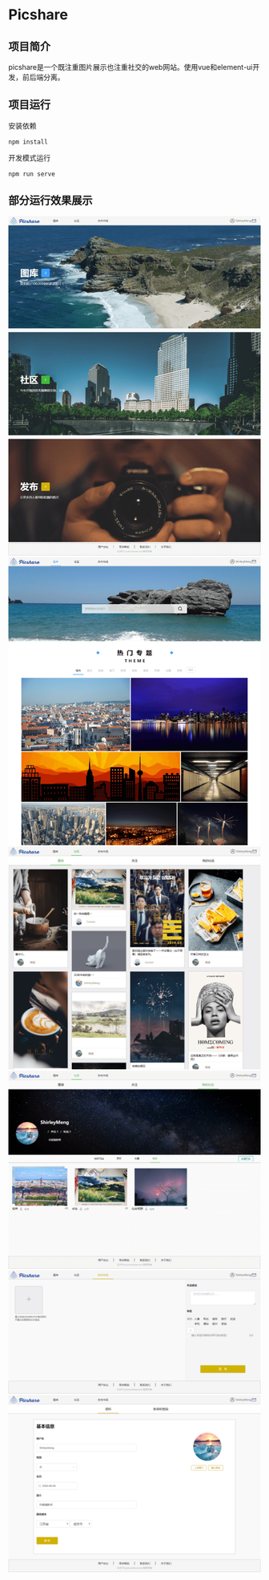 # Picshare

## 项目简介
picshare是一个既注重图片展示也注重社交的web网站。使用vue和element-ui开发，前后端分离。

## 项目运行
安装依赖
```
npm install
```
开发模式运行
```
npm run serve
```
## 部分运行效果展示
<img src="imgs/index.png" width="auto" height="auto" >
<img src="imgs/gallery.png" width="auto" height="auto" >
<img src="imgs/comm.png" width="auto" height="auto" >
<img src="imgs/album.png" width="auto" height="auto" >
<img src="imgs/upload.png" width="auto" height="auto" >
<img src="imgs/setting.png" width="auto" height="auto" >
